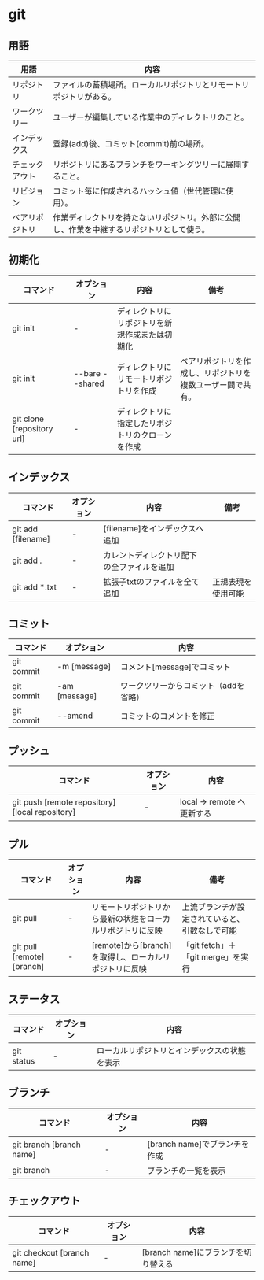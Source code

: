 # git

## 用語

|      用語      |                                           内容                                           |
| -------------- | ---------------------------------------------------------------------------------------- |
| リポジトリ     | ファイルの蓄積場所。ローカルリポジトリとリモートリポジトリがある。                       |
| ワークツリー   | ユーザーが編集している作業中のディレクトリのこと。                                       |
| インデックス   | 登録(add)後、コミット(commit)前の場所。                                                  |
| チェックアウト | リポジトリにあるブランチをワーキングツリーに展開すること。                               |
| リビジョン     | コミット毎に作成されるハッシュ値（世代管理に使用）。                                     |
| ベアリポジトリ | 作業ディレクトリを持たないリポジトリ。外部に公開し、作業を中継するリポジトリとして使う。 |

## 初期化

|          コマンド          |   オプション    |                       内容                       |                            備考                            |
| -------------------------- | --------------- | ------------------------------------------------ | ---------------------------------------------------------- |
| git init                   | -               | ディレクトリにリポジトリを新規作成または初期化   |                                                            |
| git init                   | --bare --shared | ディレクトリにリモートリポジトリを作成           | ベアリポジトリを作成し、リポジトリを複数ユーザー間で共有。 |
| git clone [repository url] | -               | ディレクトリに指定したリポジトリのクローンを作成 |                                                            |

## インデックス

|      コマンド      | オプション |                    内容                    |        備考        |
| ------------------ | ---------- | ------------------------------------------ | ------------------ |
| git add [filename] | -          | [filename]をインデックスへ追加             |                    |
| git add .          | -          | カレントディレクトリ配下の全ファイルを追加 |                    |
| git add *.txt      | -          | 拡張子txtのファイルを全て追加              | 正規表現を使用可能 |

## コミット

|  コマンド  |  オプション   |                 内容                  |
| ---------- | ------------- | ------------------------------------- |
| git commit | -m [message]  | コメント[message]でコミット           |
| git commit | -am [message] | ワークツリーからコミット（addを省略） |
| git commit | --amend       | コミットのコメントを修正              |

## プッシュ

|                    コマンド                     | オプション |            内容            |
| ----------------------------------------------- | ---------- | -------------------------- |
| git push [remote repository] [local repository] | -          | local -> remote へ更新する |

## プル

|          コマンド          | オプション |                            内容                            |                      備考                      |
| -------------------------- | ---------- | ---------------------------------------------------------- | ---------------------------------------------- |
| git pull                   | -          | リモートリポジトリから最新の状態をローカルリポジトリに反映 | 上流ブランチが設定されていると、引数なしで可能 |
| git pull [remote] [branch] | -          | [remote]から[branch]を取得し、ローカルリポジトリに反映     | 「git fetch」＋「git merge」を実行             |

## ステータス

|  コマンド  | オプション |                     内容                     |
| ---------- | ---------- | -------------------------------------------- |
| git status | -          | ローカルリポジトリとインデックスの状態を表示 |

## ブランチ

|         コマンド         | オプション |             内容              |
| ------------------------ | ---------- | ----------------------------- |
| git branch [branch name] | -          | [branch name]でブランチを作成 |
| git branch               | -          | ブランチの一覧を表示          |

## チェックアウト

|          コマンド           | オプション |                内容                 |
| --------------------------- | ---------- | ----------------------------------- |
| git checkout [branch name]  | -          | [branch name]にブランチを切り替える |